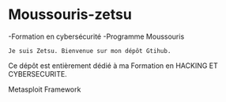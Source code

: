 # Moussouris-zetsu
-Formation en cybersécurité
-Programme Moussouris

    Je suis Zetsu. Bienvenue sur mon dépôt Gtihub. 
Ce dépôt est entièrement dédié à ma Formation en HACKING ET CYBERSECURITE.

Metasploit Framework

 
